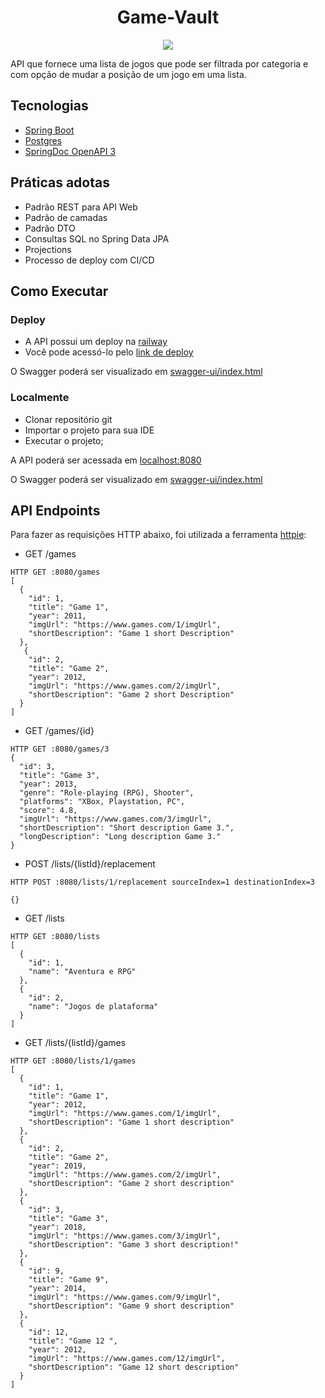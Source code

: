 <h1 align="center">
    Game-Vault
</h1>

<p align="center">
    <img src="https://img.shields.io/badge/Tipo-Desafio-blue" />
</p>

<p>API que fornece uma lista de jogos que pode ser filtrada por categoria e com opção de mudar a posição de um jogo em uma lista.</p>

## Tecnologias

- [Spring Boot](https://spring.io/projects/spring-boot)
- [Postgres](https://www.postgresql.org/)
- [SpringDoc OpenAPI 3](https://springdoc.org/v2/#spring-webflux-support)

## Práticas adotas

- Padrão REST para API Web
- Padrão de camadas
- Padrão DTO
- Consultas SQL no Spring Data JPA
- Projections
- Processo de deploy com CI/CD

## Como Executar

### Deploy

- A API possui um deploy na [railway](https://railway.app)
- Você pode acessó-lo pelo [link de deploy](https://game-vault-production.up.railway.app/)

O Swagger poderá ser visualizado em [swagger-ui/index.html](https://game-vault-production.up.railway.app/swagger-ui/index.html)

### Localmente

- Clonar repositório git
- Importar o projeto para sua IDE
- Executar o projeto;

A API poderá ser acessada em [localhost:8080](https://localhost:8080)

O Swagger poderá ser visualizado em [swagger-ui/index.html](https://localhost:8080/swagger-ui/index.html)

## API Endpoints

Para fazer as requisições HTTP abaixo, foi utilizada a ferramenta [httpie](https://httpie.io/cli):

- GET /games

```
HTTP GET :8080/games
[
  {
    "id": 1,
    "title": "Game 1",
    "year": 2011,
    "imgUrl": "https://www.games.com/1/imgUrl",
    "shortDescription": "Game 1 short Description"
  },
   {
    "id": 2,
    "title": "Game 2",
    "year": 2012,
    "imgUrl": "https://www.games.com/2/imgUrl",
    "shortDescription": "Game 2 short Description"
  }
]
```

- GET /games/{id}

```
HTTP GET :8080/games/3
{
  "id": 3,
  "title": "Game 3",
  "year": 2013,
  "genre": "Role-playing (RPG), Shooter",
  "platforms": "XBox, Playstation, PC",
  "score": 4.8,
  "imgUrl": "https://www.games.com/3/imgUrl",
  "shortDescription": "Short description Game 3.",
  "longDescription": "Long description Game 3."
}
```

- POST /lists/{listId}/replacement

```
HTTP POST :8080/lists/1/replacement sourceIndex=1 destinationIndex=3

{}
```

- GET /lists

```
HTTP GET :8080/lists
[
  {
    "id": 1,
    "name": "Aventura e RPG"
  },
  {
    "id": 2,
    "name": "Jogos de plataforma"
  }
]
```

- GET /lists/{listId}/games

```
HTTP GET :8080/lists/1/games
[
  {
    "id": 1,
    "title": "Game 1",
    "year": 2012,
    "imgUrl": "https://www.games.com/1/imgUrl",
    "shortDescription": "Game 1 short description"
  },
  {
    "id": 2,
    "title": "Game 2",
    "year": 2019,
    "imgUrl": "https://www.games.com/2/imgUrl",
    "shortDescription": "Game 2 short description"
  },
  {
    "id": 3,
    "title": "Game 3",
    "year": 2018,
    "imgUrl": "https://www.games.com/3/imgUrl",
    "shortDescription": "Game 3 short description!"
  },
  {
    "id": 9,
    "title": "Game 9",
    "year": 2014,
    "imgUrl": "https://www.games.com/9/imgUrl",
    "shortDescription": "Game 9 short description"
  },
  {
    "id": 12,
    "title": "Game 12 ",
    "year": 2012,
    "imgUrl": "https://www.games.com/12/imgUrl",
    "shortDescription": "Game 12 short description"
  }
]
```

